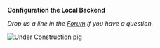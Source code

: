 **Configuration the Local Backend**

<!--
### Prerequisites

This tutorial page relies on completing the previous tutorials:

* [Configuration Files](ConfigurationFiles.md)


### Goals

At the end of this tutorial you'll have seen how to add a configuration section for the Local backend to your configuration file, and seen what changing some of the various options does.

### Let's get started!


### Next steps

You might find the following tutorials interesting to tackle next:

* [Persisting Data Between Restarts](PersistentServer)
* [Server Mode](ServerMode.md)
-->

_Drop us a line in the [Forum](https://gatkforums.broadinstitute.org/wdl/categories/ask-the-wdl-team) if you have a question._

![Under Construction pig](https://i.imgflip.com/1yid55.jpg)